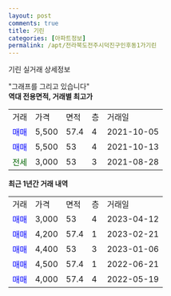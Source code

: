 ```yaml
---
layout: post
comments: true
title: 기린
categories: [아파트정보]
permalink: /apt/전라북도전주시덕진구인후동1가기린
---
```


기린 실거래 상세정보

<script type="text/javascript">
  google.charts.load('current', {'packages':['line', 'corechart']});
  google.charts.setOnLoadCallback(drawChart);

  function drawChart() {
    var data = new google.visualization.DataTable();
    data.addColumn('date', '거래일');
    data.addColumn('number', "매매");
    data.addColumn('number', "전세");
    data.addColumn('number', "전매");

    data.addRows([[new Date(Date.parse("2023-04-12")), 3000, null, null], [new Date(Date.parse("2023-02-21")), 4200, null, null], [new Date(Date.parse("2023-01-06")), 4400, null, null], [new Date(Date.parse("2022-06-21")), 4500, null, null], [new Date(Date.parse("2022-05-19")), 4000, null, null]]);

    var options = {
      hAxis: {
        format: 'yyyy/MM/dd'
      },    
      lineWidth: 0,
      pointsVisible: true,    
      title: '최근 1년간 유형별 실거래가 분포',
      legend: { position: 'bottom' }
    };

    var formatter = new google.visualization.NumberFormat({pattern:'###,###'} );
    formatter.format(data, 1);
    formatter.format(data, 2);
    
    setTimeout(function() {
        var chart = new google.visualization.LineChart(document.getElementById('columnchart_material'));
        chart.draw(data, (options));
        document.getElementById('loading').style.display = 'none';
    }, 200);
  }
</script>


<div id="loading" style="z-index:20; display: block; margin-left: 0px">"그래프를 그리고 있습니다"</div>
<div id="columnchart_material" style="width: 95%; margin-left: 0px; display: block"></div>
<!-- contents start -->
<b>역대 전용면적, 거래별 최고가</b>
<table class="sortable">
    <tr>
      <td>거래</td>
      <td>가격</td>
      <td>면적</td>
      <td>층</td>
      <td>거래일</td>
    </tr>
        <tr>
          <td><a style="color: blue">매매</a></td>
          <td>5,500</td>
          <td>57.4</td>
          <td>4</td>
          <td>2021-10-05</td>
        </tr>            <tr>
          <td><a style="color: blue">매매</a></td>
          <td>5,500</td>
          <td>53</td>
          <td>4</td>
          <td>2021-10-13</td>
        </tr>        
        <tr>
              <td><a style="color: darkgreen">전세</a></td>
              <td>3,000</td>
              <td>53</td>
              <td>3</td>
              <td>2021-08-28</td>
            </tr>        
    
</table>

<b>최근 1년간 거래 내역</b>

<table class="sortable">
    <tr>
      <td>거래</td>
      <td>가격</td>
      <td>면적</td>
      <td>층</td>
      <td>거래일</td>
    </tr>
    <tr>
      <td><a style="color: blue">매매</a></td>
      <td>3,000</td>
      <td>53</td>
      <td>4</td>
      <td>2023-04-12</td>
    </tr>          <tr>
      <td><a style="color: blue">매매</a></td>
      <td>4,200</td>
      <td>57.4</td>
      <td>1</td>
      <td>2023-02-21</td>
    </tr>          <tr>
      <td><a style="color: blue">매매</a></td>
      <td>4,400</td>
      <td>53</td>
      <td>3</td>
      <td>2023-01-06</td>
    </tr>          <tr>
      <td><a style="color: blue">매매</a></td>
      <td>4,500</td>
      <td>57.4</td>
      <td>1</td>
      <td>2022-06-21</td>
    </tr>          <tr>
      <td><a style="color: blue">매매</a></td>
      <td>4,000</td>
      <td>57.4</td>
      <td>4</td>
      <td>2022-05-19</td>
    </tr>      </table>
<!-- contents end -->    

